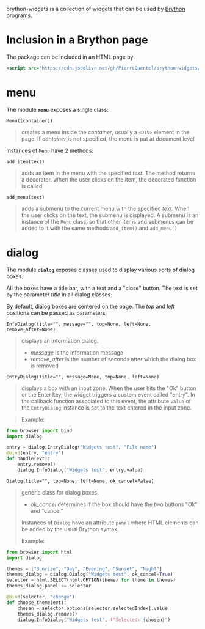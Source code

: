 brython-widgets is a collection of widgets that can be used by [Brython](https://brython.info) programs.

# Inclusion in a Brython page

The package can be included in an HTML page by
```xml
<script src="https://cdn.jsdelivr.net/gh/PierreQuentel/brython-widgets/brython-widgets.brython.js"></script>
```

# menu

The module __`menu`__ exposes a single class:

`Menu([container])`

> creates a menu inside the _container_, usually a `<DIV>` element in the page.
> If _container_ is not specified, the menu is put at document level.

Instances of `Menu` have 2 methods:

`add_item(text)`

> adds an item in the menu with the specified _text_. The method returns a
> decorator. When the user clicks on the item, the decorated function is
> called

`add_menu(text)`

> adds a submenu to the current menu with the specified _text_. When the user
> clicks on the text, the submenu is displayed. A submenu is an instance of
> the `Menu` class, so that other items and submenus can be added to it with
> the same methods `add_item()` and `add_menu()`

# dialog

The module __`dialog`__ exposes classes used to display various sorts of
dialog boxes.

All the boxes have a title bar, with a text and a "close" button. The text is
set by the parameter _title_ in all dialog classes.

By default, dialog boxes are centered on the page. The _top_ and _left_
positions can be passed as parameters.

`InfoDialog(title="", message="", top=None, left=None, remove_after=None)`

> displays an information dialog.
>
> - _message_ is the information message
> - _remove_after_ is the number of seconds after which the dialog box is
>   removed

`EntryDialog(title="", message=None, top=None, left=None)`

> displays a box with an input zone. When the user hits the "Ok" button or
> the Enter key, the widget triggers a custom event called "entry". In the
> callback function associated to this event, the attribute `value` of the
> `EntryDialog` instance is set to the text entered in the input zone.

> Example:

```python
from browser import bind
import dialog

entry = dialog.EntryDialog("Widgets test", "File name")
@bind(entry, "entry")
def handle(evt):
    entry.remove()
    dialog.InfoDialog("Widgets test", entry.value)
```

`Dialog(title="", top=None, left=None, ok_cancel=False)`

> generic class for dialog boxes.
>
> - _ok_cancel_ determines if the box should have the two buttons "Ok" and
>   "cancel"
>
> Instances of `Dialog` have an attribute `panel` where HTML elements can be
> added by the usual Brython syntax.
>
> Example:

```python
from browser import html
import dialog

themes = ["Sunrize", "Day", "Evening", "Sunset", "Night"]
themes_dialog = dialog.Dialog("Widgets test", ok_cancel=True)
selector = html.SELECT(html.OPTION(theme) for theme in themes)
themes_dialog.panel <= selector

@bind(selector, "change")
def choose_theme(evt):
    chosen = selector.options[selector.selectedIndex].value
    themes_dialog.remove()
    dialog.InfoDialog("Widgets test", f"Selected: {chosen}")
```


